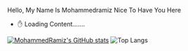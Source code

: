 Hello, My Name Is Mohammedramiz Nice To Have You Here

- :raised_hand: Loading Content.......

[![MohammedRamiz's GitHub stats](https://github-readme-stats.vercel.app/api?username=MohammedRamiz)](https://github.com/anuraghazra/github-readme-stats)
![Top Langs](https://github-readme-stats.vercel.app/api/top-langs/?username=MohammedRamiz&theme=vue&layout=compact)


<!---
MohammedRamiz/MohammedRamiz is a ✨ special ✨ repository because its `README.md` (this file) appears on your GitHub profile.
You can click the Preview link to take a look at your changes.
--->
